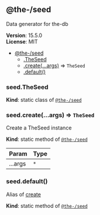 <!--- Code generated by @the-/script-doc. DO NOT EDIT. -->

<a name="module_@the-/seed"></a>

## @the-/seed
Data generator for the-db

**Version**: 15.5.0  
**License**: MIT  

* [@the-/seed](#module_@the-/seed)
    * [.TheSeed](#module_@the-/seed.TheSeed)
    * [.create(...args)](#module_@the-/seed.create) ⇒ <code>TheSeed</code>
    * [.default()](#module_@the-/seed.default)

<a name="module_@the-/seed.TheSeed"></a>

### seed.TheSeed
**Kind**: static class of [<code>@the-/seed</code>](#module_@the-/seed)  
<a name="module_@the-/seed.create"></a>

### seed.create(...args) ⇒ <code>TheSeed</code>
Create a TheSeed instance

**Kind**: static method of [<code>@the-/seed</code>](#module_@the-/seed)  

| Param | Type |
| --- | --- |
| ...args | <code>\*</code> | 

<a name="module_@the-/seed.default"></a>

### seed.default()
Alias of [create](#module_@the-/seed.create)

**Kind**: static method of [<code>@the-/seed</code>](#module_@the-/seed)  

